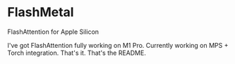 # FlashMetal
FlashAttention for Apple Silicon

I've got FlashAttention fully working on M1 Pro. Currently working on MPS + Torch integration. That's it. That's the README.
